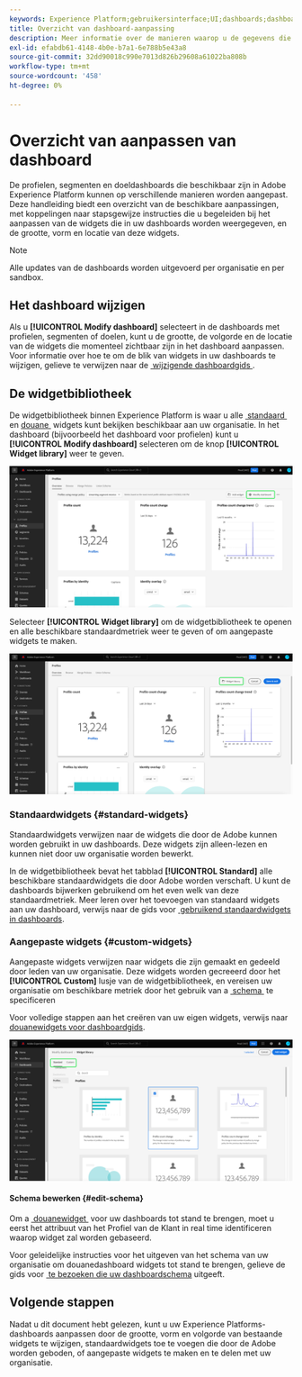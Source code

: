```yaml
---
keywords: Experience Platform;gebruikersinterface;UI;dashboards;dashboard;profielen;segmenten;bestemmingen
title: Overzicht van dashboard-aanpassing
description: Meer informatie over de manieren waarop u de gegevens die in uw Adobe Experience Platform-dashboards worden weergegeven, kunt aanpassen.
exl-id: efabdb61-4148-4b0e-b7a1-6e788b5e43a8
source-git-commit: 32dd90018c990e7013d826b29608a61022ba808b
workflow-type: tm+mt
source-wordcount: '458'
ht-degree: 0%

---
```


# Overzicht van aanpassen van dashboard

De profielen, segmenten en doeldashboards die beschikbaar zijn in Adobe Experience Platform kunnen op verschillende manieren worden aangepast. Deze handleiding biedt een overzicht van de beschikbare aanpassingen, met koppelingen naar stapsgewijze instructies die u begeleiden bij het aanpassen van de widgets die in uw dashboards worden weergegeven, en de grootte, vorm en locatie van deze widgets.

>[!NOTE]
>
>Alle updates van de dashboards worden uitgevoerd per organisatie en per sandbox.

## Het dashboard wijzigen

Als u **[!UICONTROL Modify dashboard]** selecteert in de dashboards met profielen, segmenten of doelen, kunt u de grootte, de volgorde en de locatie van de widgets die momenteel zichtbaar zijn in het dashboard aanpassen. Voor informatie over hoe te om de blik van widgets in uw dashboards te wijzigen, gelieve te verwijzen naar de [&#x200B; wijzigende dashboardgids &#x200B;](modify.md).

## De widgetbibliotheek

De widgetbibliotheek binnen Experience Platform is waar u alle [&#x200B; standaard &#x200B;](#standard-widgets) en [&#x200B; douane &#x200B;](#custom-widgets) widgets kunt bekijken beschikbaar aan uw organisatie. In het dashboard (bijvoorbeeld het dashboard voor profielen) kunt u **[!UICONTROL Modify dashboard]** selecteren om de knop **[!UICONTROL Widget library]** weer te geven.

![&#x200B; het dashboard van Profielen met Modify benadrukt dashboard.](../images/customization/modify-dashboard.png)

Selecteer **[!UICONTROL Widget library]** om de widgetbibliotheek te openen en alle beschikbare standaardmetriek weer te geven of om aangepaste widgets te maken.

![&#x200B; het dashboard van Profielen met benadrukte bibliotheek Widget.](../images/customization/widget-library-button.png)

### Standaardwidgets {#standard-widgets}

Standaardwidgets verwijzen naar de widgets die door de Adobe kunnen worden gebruikt in uw dashboards. Deze widgets zijn alleen-lezen en kunnen niet door uw organisatie worden bewerkt.

In de widgetbibliotheek bevat het tabblad **[!UICONTROL Standard]** alle beschikbare standaardwidgets die door Adobe worden verschaft. U kunt de dashboards bijwerken gebruikend om het even welk van deze standaardmetriek. Meer leren over het toevoegen van standaard widgets aan uw dashboard, verwijs naar de gids voor [&#x200B; gebruikend standaardwidgets in dashboards &#x200B;](standard-widgets.md).

### Aangepaste widgets {#custom-widgets}

Aangepaste widgets verwijzen naar widgets die zijn gemaakt en gedeeld door leden van uw organisatie. Deze widgets worden gecreeerd door het **[!UICONTROL Custom]** lusje van de widgetbibliotheek, en vereisen uw organisatie om beschikbare metriek door het gebruik van a [&#x200B; schema &#x200B;](#edit-schema) te specificeren

Voor volledige stappen aan het creëren van uw eigen widgets, verwijs naar [&#x200B; douanewidgets voor dashboardgids &#x200B;](custom-widgets.md).

![&#x200B; de werkruimte van de widgetbibliotheek met Standaard en Gemarkeerde Douane.](../images/customization/widget-library.png)

#### Schema bewerken {#edit-schema}

Om a [&#x200B; douanewidget &#x200B;](#custom-widgets) voor uw dashboards tot stand te brengen, moet u eerst het attribuut van het Profiel van de Klant in real time identificeren waarop widget zal worden gebaseerd.

Voor geleidelijke instructies voor het uitgeven van het schema van uw organisatie om douanedashboard widgets tot stand te brengen, gelieve de gids voor [&#x200B; te bezoeken die uw dashboardschema &#x200B;](edit-schema.md) uitgeeft.

## Volgende stappen

Nadat u dit document hebt gelezen, kunt u uw Experience Platforms-dashboards aanpassen door de grootte, vorm en volgorde van bestaande widgets te wijzigen, standaardwidgets toe te voegen die door de Adobe worden geboden, of aangepaste widgets te maken en te delen met uw organisatie.
